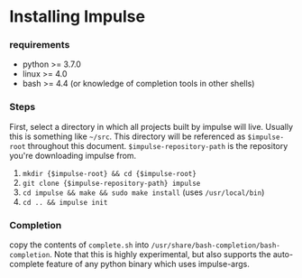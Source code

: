 # Installing Impulse
### requirements
 - python >= 3.7.0
 - linux >= 4.0
 - bash >= 4.4 (or knowledge of completion tools in other shells)

### Steps
First, select a directory in which all projects built by impulse will live.
Usually this is something like ```~/src```. This directory will be referenced
as ```$impulse-root``` throughout this document. ```$impulse-repository-path```
is the repository you're downloading impulse from.
 1. ```mkdir {$impulse-root} && cd {$impulse-root}```
 2. ```git clone {$impulse-repository-path} impulse```
 3. ```cd impulse && make && sudo make install``` (uses ```/usr/local/bin```)
 4. ```cd .. && impulse init```

### Completion
copy the contents of ```complete.sh``` into
```/usr/share/bash-completion/bash-completion```. Note that this is highly
experimental, but also supports the auto-complete feature of any python
binary which uses impulse-args.